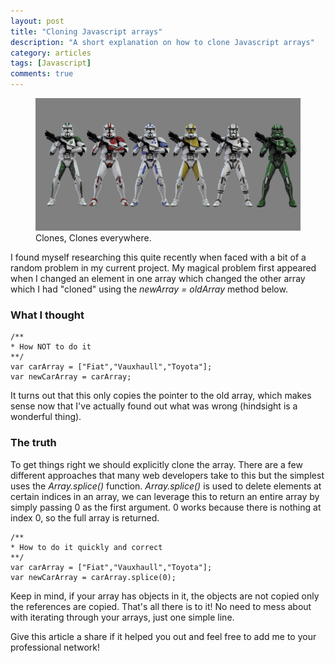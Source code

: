 ```yaml
---
layout: post
title: "Cloning Javascript arrays"
description: "A short explanation on how to clone Javascript arrays"
category: articles
tags: [Javascript]
comments: true
---
```


<figure>
	<img src="/images/star-wars-clones-large.jpg">
	<figcaption>Clones, Clones everywhere.</figcaption>
</figure>

I found myself researching this quite recently when faced with a bit of a random problem in my current project.
My magical problem first appeared when I changed an element in one array which changed the other array which I had "cloned" using the *newArray = oldArray* method below.

### What I thought

<pre><code class="language-javascript">/**
* How NOT to do it
**/
var carArray = ["Fiat","Vauxhaull","Toyota"];
var newCarArray = carArray;</code></pre>

It turns out that this only copies the pointer to the old array, which makes sense now that I've actually found out what was wrong (hindsight is a wonderful thing).

### The truth

To get things right we should explicitly clone the array. There are a few different approaches that many web developers take to this but the simplest uses the *Array.splice()* function. *Array.splice()* is used to delete elements at certain indices in an array, we can leverage this to return an entire array by simply passing 0 as the first argument. 0 works because there is nothing at index 0, so the full array is returned.

<pre><code class="language-javascript">/**
* How to do it quickly and correct
**/
var carArray = ["Fiat","Vauxhaull","Toyota"];
var newCarArray = carArray.splice(0);</code></pre>

Keep in mind, if your array has objects in it, the objects are not copied only the references are copied.
That's all there is to it! No need to mess about with iterating through your arrays, just one simple line.

Give this article a share if it helped you out and feel free to add me to your professional network!